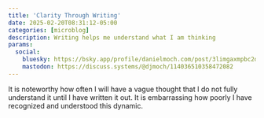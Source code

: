 ```yaml
---
title: 'Clarity Through Writing'
date: 2025-02-20T08:31:12-05:00
categories: [microblog]
description: Writing helps me understand what I am thinking
params:
  social:
    bluesky: https://bsky.app/profile/danielmoch.com/post/3limgaxmpbc2d
    mastodon: https://discuss.systems/@djmoch/114036510358472082
---
```

It is noteworthy how often I will have a vague thought that I do
not fully understand it until I have written it out.
It is embarrassing how poorly I have recognized and understood this
dynamic.

